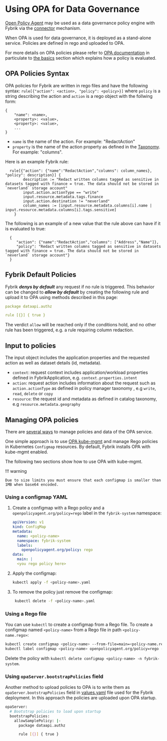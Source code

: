 # Using OPA for Data Governance
[Open Policy Agent](https://www.openpolicyagent.org/) may be used as a data governance policy engine with Fybrik via the [connector](https://fybrik.io/dev/concepts/connectors/) mechanism.

When OPA is used for data governance, it is deployed as a stand-alone service.  Policies are defined in rego and uploaded to OPA.

For more details on OPA policies please refer to [OPA documentation](https://www.openpolicyagent.org/docs/latest/policy-language/) in particulate to [the basics](https://www.openpolicyagent.org/docs/latest/policy-language/#the-basics) section which explains how a policy is evaluated.

## OPA Policies Syntax

OPA policies for Fybrik are written in rego files and have the following syntax: `rule[{"action": <action>, "policy": <policy>}]` where `policy` is a string describing the action and `action` is a rego object with the follwing form:

```
{
	"name": <name>,
	<property>: <value>,
	<property>: <value>,
	...
}
```

- `name` is the name of the action. For example: "RedactAction"
- `property` is the name of the action property as defined in the [Taxonomy](custom-taxonomy.md). For example: "columns".

Here is an example Fybrik rule:
```
  rule[{"action": {"name":"RedactAction","columns": column_names}, "policy": description}] {
        description := "Redact written columns tagged as sensitive in datasets tagged with finance = true. The data should not be stored in `neverland` storage account"
        input.action.actionType == "write"
        input.resource.metadata.tags.finance
        input.action.destination != "neverland"
        column_names := [input.resource.metadata.columns[i].name | input.resource.metadata.columns[i].tags.sensitive]
    }
```

The following is an example of a new value that the rule above can have if it is evaluated to true:

```
  {
     "action": {"name":"RedactAction","columns": ["Address","Name"]},
     "policy": "Redact written columns tagged as sensitive in datasets tagged with finance = true. The data should not be stored in `neverland` storage account"}
  }
```

## Fybrik Default Policies

Fybrik ***denys by default*** any request if no rule is triggered. This behavior can be changed to ***allow by default*** by creating the following rule and upload it to OPA using methods described in this page:

```yaml
package dataapi.authz

rule [{}] { true }
```

The verdict `allow` will be reached only if the conditions hold, and no other rule has been triggered, e.g. a rule requiring column redaction.

## Input to policies

The input object includes the application properties and the requested action as well as dataset details (id, metadata).

- `context`: request context includes application/workload properties defined in FybrikApplication, e.g. `context.properties.intent`
- `action`: request action includes information about the request such as `action.actionType` as defined in policy manager taxonomy , e.g `write`, `read`, `delete` or `copy`
- `resource`: the request id and metadata as defined in catalog taxonomy, e.g `resource.metadata.geography`

## Managing OPA policies

There are [several ways](https://www.openpolicyagent.org/docs/latest/management/) to manage policies and data of the OPA service. 

One simple approach is to use [OPA kube-mgmt](https://github.com/open-policy-agent/kube-mgmt) and manage Rego policies in Kubernetes `Configmap` resources. By default, Fybrik installs OPA with kube-mgmt enabled. 

The following two sections show how to use OPA with kube-mgmt.

!!! warning 
    
    Due to size limits you must ensure that each configmap is smaller than 1MB when base64 encoded.

### Using a configmap YAML

1. Create a configmap with a Rego policy and a `openpolicyagent.org/policy=rego` label in the `fybrik-system` namespace:
    ```yaml
    apiVersion: v1
    kind: ConfigMap
    metadata:
      name: <policy-name>
      namespace: fybrik-system
      labels:
        openpolicyagent.org/policy: rego
    data:
      main: |
      <you rego policy here>
    ```
1. Apply the configmap:
    ```bash
    kubectl apply -f <policy-name>.yaml
    ```
1. To remove the policy just remove the configmap:
   ```bash
    kubectl delete -f <policy-name>.yaml
   ```

### Using a Rego file

You can use `kubectl` to create a configmap from a Rego file. To create a configmap named `<policy-name>` from a Rego file in path `<policy-name.rego>`:

```bash
kubectl create configmap <policy-name> --from-file=main=<policy-name.rego> -n fybrik-system
kubectl label configmap <policy-name> openpolicyagent.org/policy=rego -n fybrik-system
```

Delete the policy with `kubectl delete configmap <policy-name> -n fybrik-system`.


### Using `opaServer.bootstrapPolicies` field

Another method to upload policies to OPA is to write them as `opaServer.bootstrapPolicies` field in [values.yaml](https://raw.githubusercontent.com/fybrik/charts/master/charts/fybrik/values.yaml) file used for the Fybrik deployment.
In this approach the policies are uploaded upon OPA startup.

```bash
opaServer:
  # Bootstrap policies to load upon startup
  bootstrapPolicies:
    allowSamplePolicy: |-
      package dataapi.authz

      rule [{}] { true }
```
